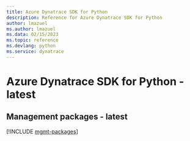 ```yaml
---
title: Azure Dynatrace SDK for Python
description: Reference for Azure Dynatrace SDK for Python
author: lmazuel
ms.author: lmazuel
ms.data: 02/15/2023
ms.topic: reference
ms.devlang: python
ms.service: dynatrace
---
```

# Azure Dynatrace SDK for Python - latest

## Management packages - latest
[!INCLUDE [mgmt-packages](dynatrace-mgmt-index.md)]